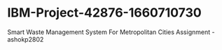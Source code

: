 # IBM-Project-42876-1660710730
Smart Waste Management System For Metropolitan Cities
Assignment - ashokp2802
